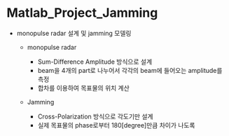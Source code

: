 # Matlab_Project_Jamming

  * monopulse radar 설계 및 jamming 모델링
    * monopulse radar
      * Sum-Difference Amplitude 방식으로 설계
      * beam을 4개의 part로 나누어서 각각의 beam에 들어오는 amplitude를 측정
      * 합차를 이용하여 목표물의 위치 계산

    * Jamming
      * Cross-Polarization 방식으로 각도기만 설계
      * 실제 목표물의 phase로부터 180[degree]만큼 차이가 나도록  
    
    
